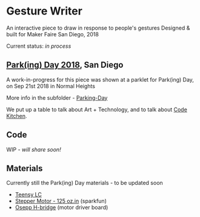 # Gesture Writer

An interactive piece to draw in response to people's gestures
Designed & built for Maker Faire San Diego, 2018

Current status: *in process*

## <a href="https://github.com/sjono/gesture-writer/tree/master/parking-day">Park(ing) Day 2018</a>, San Diego
A work-in-progress for this piece was shown at a parklet for Park(ing) Day, on Sep 21st 2018 in Normal Heights

More info in the subfolder - <a href="https://github.com/sjono/gesture-writer/tree/master/parking-day">Parking-Day</a>

We put up a table to talk about Art + Technology, and to talk about  <a href="https://www.meetup.com/San-Diego-Code-Kitchen/">Code Kitchen</a>.

## Code

WIP - *will share soon!*

## Materials

Currently still the Park(ing) Day materials - to be updated soon

* <a href="https://www.pjrc.com/store/teensylc.html">Teensy LC</a>
* <a href="https://www.sparkfun.com/products/13656">Stepper Motor - 125 oz.in</a> (sparkfun)
* <a href="https://www.osepp.com/electronic-modules/breakout-boards/92-osepp-motor-driver-module">Osepp H-bridge</a> (motor driver board)

